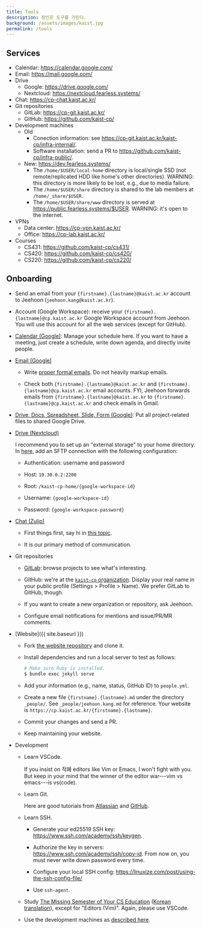 ```yaml
---
title: Tools
description: 장인은 도구를 가린다.
background: /assets/images/kaist.jpg
permalink: /tools
---
```


## Services

- Calendar: <https://calendar.google.com/>
- Email: <https://mail.google.com/>
- Drive
  + Google: <https://drive.google.com/>
  + Nextcloud: <https://nextcloud.fearless.systems/>
- Chat: <https://cp-chat.kaist.ac.kr/>
- Git repositories
  + GitLab: <https://cp-git.kaist.ac.kr/>
  + GitHub: <https://github.com/kaist-cp/>
- Development machines
  + Old
    * Conection information: see <https://cp-git.kaist.ac.kr/kaist-cp/infra-internal/>.
    * Software installation: send a PR to <https://github.com/kaist-cp/infra-public/>.
  + New: <https://dev.fearless.systems/>
    * The `/home/$USER/local-home` directory is local/single SSD (not remote/replicated HDD like home's other directories).
      WARNING: this directory is more likely to be lost, e.g., due to media failure.
    * The `/home/$USER/share` directory is shared to the lab members at `/home/_share/$USER`.
    * The `/home/$USER/share/www` directory is served at <https://public.fearless.systems/$USER>.
      WARNING: it's open to the internet.
- VPNs
  + Data center: <https://cp-vpn.kaist.ac.kr/>
  + Office: <https://cp-lab.kaist.ac.kr/>
- Courses
  + CS431: <https://github.com/kaist-cp/cs431/>
  + CS420: <https://github.com/kaist-cp/cs420/>
  + CS220: <https://github.com/kaist-cp/cs220/>

## Onboarding

- Send an email from your `{firstname}.{lastname}@kaist.ac.kr` account to Jeehoon (`jeehoon.kang@kaist.ac.kr`).

- Account (Google Workspace): receive your `{firstname}.{lastname}@cp.kaist.ac.kr` Google Workspace account from Jeehoon.
  You will use this account for all the web services (except for GitHub).

- [Calendar (Google)](https://calendar.google.com):
  Manage your schedule here.
  If you want to have a meeting, just create a schedule, write down agenda, and directly invite people.

- [Email (Google)](https://mail.google.com)

    + Write [proper formal emails](https://www.wikihow.com/Write-a-Formal-Email). Do not heavily markup emails.

    + Check both `{firstname}.{lastname}@kaist.ac.kr` and `{firstname}.{lastname}@cp.kaist.ac.kr` email accounts.
      FYI, Jeehoon forwards emails from `{firstname}.{lastname}@kaist.ac.kr` to `{firstname}.{lastname}@cp.kaist.ac.kr` and check emails in Gmail.

- [Drive, Docs, Spreadsheet, Slide, Form (Google)](https://drive.google.com):
  Put all project-related files to shared Google Drive.

- [Drive (Nextcloud)](https://cp-nextcloud.kaist.ac.kr/)

  I recommend you to set up an "external storage" to your home directory.
  In [here](https://cp-nextcloud.kaist.ac.kr/settings/user/externalstorages), add an SFTP connection with the following configuration:

    + Authentication: username and password

    + Host: `10.30.0.2:2200`

    + Root: `/kaist-cp-home/{google-workspace-id}`

    + Username: `{google-workspace-id}`

    + Password: `{google-workspace-password}`

- [Chat (Zulip)](https://cp-chat.kaist.ac.kr)

    + First things first, say hi in [this topic](bhttps://cp-chat.kaist.ac.kr/#narrow/stream/112-general/topic/.EC.86.8C.EA.B0.9C).

    + It is our primary method of communication.

- Git repositories

    + [GitLab](https://cp-git.kaist.ac.kr): browse projects to see what's interesting.

    + GitHub: we're at the [`kaist-cp` organization](https://github.com/kaist-cp).
      Display your real name in your public profile (Settings > Profile > Name).
      We prefer GitLab to GitHub, though.

    + If you want to create a new organization or repository, ask Jeehoon.

    + Configure email notifications for mentions and issue/PR/MR comments.

- [Website]({{ site.baseurl }})

    + Fork [the website repository](https://github.com/kaist-cp/kaist-cp.github.io) and clone it.

    + Install dependencies and run a local server to test as follows:

      ```bash
      # Make sure Ruby is installed.
      $ bundle exec jekyll serve
      ```

    + Add your information (e.g., name, status, GitHub ID) to `people.yml`.

    + Create a new file `{firstname}.{lastname}.md` under the directory `_people/`. See `_people/jeehoon.kang.md` for reference.
      Your website is `https://cp.kaist.ac.kr/{firstname}.{lastname}`.

    + Commit your changes and send a PR.

    + Keep maintaining your website.

- Development

    + Learn VSCode. 
    
      If you insist on 적폐 editors like Vim or Emacs, I won't fight with you. But keep in your mind that the winner of the editor war---vim vs emacs---is vs(code).

    + Learn Git. 
    
      Here are good tutorials from [Atlassian](https://www.atlassian.com/git/tutorials) and [GitHub](https://lab.github.com/).

    + Learn SSH.

        * Generate your ed25519 SSH key: <https://www.ssh.com/academy/ssh/keygen>.

        * Authorize the key in servers: <https://www.ssh.com/academy/ssh/copy-id>. From now on, you must never write down password every time.

        * Configure your local SSH config: <https://linuxize.com/post/using-the-ssh-config-file/>

        * Use `ssh-agent`.

    + Study [The Missing Semester of Your CS Education](https://missing.csail.mit.edu/) ([Korean translation](https://missing-semester-kr.github.io/)), except for "Editors (Vim)".
      Again, please use VSCode.

    + Use the development machines as [described here](#web-services).
